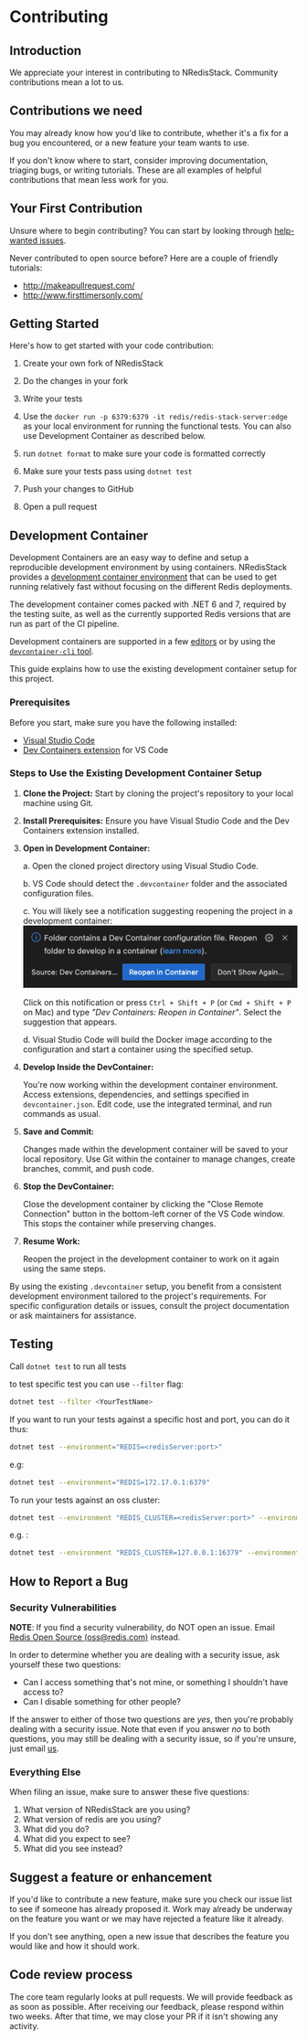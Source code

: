# Contributing

## Introduction

We appreciate your interest in contributing to NRedisStack.
Community contributions mean a lot to us.

## Contributions we need

You may already know how you'd like to contribute, whether it's a fix for a bug you
encountered, or a new feature your team wants to use.

If you don't know where to start, consider improving
documentation, triaging bugs, or writing tutorials. These are all examples of
helpful contributions that mean less work for you.

## Your First Contribution

Unsure where to begin contributing? You can start by looking through
[help-wanted
issues](https://github.com/redis/NRedisStack/labels/help-wanted).

Never contributed to open source before? Here are a couple of friendly
tutorials:

-   <http://makeapullrequest.com/>
-   <http://www.firsttimersonly.com/>

## Getting Started

Here's how to get started with your code contribution:

1.  Create your own fork of NRedisStack
2.  Do the changes in your fork
3.  Write your tests

4.  Use the `docker run -p 6379:6379 -it redis/redis-stack-server:edge` as your local environment for running the functional tests. You can also use Development Container as described below.
5.  run `dotnet format` to make sure your code is formatted correctly
6.  Make sure your tests pass using `dotnet test`
7.  Push your changes to GitHub
8.  Open a pull request

## Development Container

Development Containers are an easy way to define and setup a reproducible development environment by using containers.
NRedisStack provides a [development container environment](https://containers.dev/) that can be used to get running relatively fast without focusing on the different Redis deployments.

The development container comes packed with .NET 6 and 7, required by the testing suite, as well as the currently supported Redis versions that are run as part of the CI pipeline.

Development containers are supported in a few [editors](https://containers.dev/supporting#editors) or by using the [`devcontainer-cli` tool](https://github.com/devcontainers/cli).

This guide explains how to use the existing development container setup for this project.

### Prerequisites

Before you start, make sure you have the following installed:

- [Visual Studio Code](https://code.visualstudio.com/)
- [Dev Containers extension](https://marketplace.visualstudio.com/items?itemName=ms-vscode-remote.remote-containers) for VS Code

### Steps to Use the Existing Development Container Setup

1. **Clone the Project:** Start by cloning the project's repository to your local machine using Git.

2. **Install Prerequisites:** Ensure you have Visual Studio Code and the Dev Containers extension installed.

3. **Open in Development Container:**

   a. Open the cloned project directory using Visual Studio Code.

   b. VS Code should detect the `.devcontainer` folder and the associated configuration files.

   c. You will likely see a notification suggesting reopening the project in a development container:
   ![devcontainer notification](./docs/devcontainerNotification.png)

   Click on this notification or press `Ctrl + Shift + P` (or `Cmd + Shift + P` on Mac) and type _"Dev Containers: Reopen in Container"_. Select the suggestion that appears.

   d. Visual Studio Code will build the Docker image according to the configuration and start a container using the specified setup.

4. **Develop Inside the DevContainer:**

   You're now working within the development container environment. Access extensions, dependencies, and settings specified in `devcontainer.json`. Edit code, use the integrated terminal, and run commands as usual.

5. **Save and Commit:**

   Changes made within the development container will be saved to your local repository. Use Git within the container to manage changes, create branches, commit, and push code.

6. **Stop the DevContainer:**

   Close the development container by clicking the "Close Remote Connection" button in the bottom-left corner of the VS Code window. This stops the container while preserving changes.

7. **Resume Work:**

   Reopen the project in the development container to work on it again using the same steps.

By using the existing `.devcontainer` setup, you benefit from a consistent development environment tailored to the project's requirements. For specific configuration details or issues, consult the project documentation or ask maintainers for assistance.


## Testing

Call `dotnet test` to run all tests

to test specific test you can use `--filter` flag:
```bash
dotnet test --filter <YourTestName>
```

If you want to run your tests against a specific host and port, you can do it thus:
```bash
dotnet test --environment="REDIS=<redisServer:port>"
```
e.g:
```bash
dotnet test --environment="REDIS=172.17.0.1:6379"
```

To run your tests against an oss cluster:
```bash
dotnet test --environment "REDIS_CLUSTER=<redisServer:port>" --environment "NUM_REDIS_CLUSTER_NODES=<number of nodes in the cluster>"
```
e.g. :
```bash
dotnet test --environment "REDIS_CLUSTER=127.0.0.1:16379" --environment "NUM_REDIS_CLUSTER_NODES=6"
```
## How to Report a Bug

### Security Vulnerabilities

**NOTE**: If you find a security vulnerability, do NOT open an issue.
Email [Redis Open Source (<oss@redis.com>)](mailto:oss@redis.com) instead.

In order to determine whether you are dealing with a security issue, ask
yourself these two questions:

-   Can I access something that's not mine, or something I shouldn't
    have access to?
-   Can I disable something for other people?

If the answer to either of those two questions are *yes*, then you're
probably dealing with a security issue. Note that even if you answer
*no*  to both questions, you may still be dealing with a security
issue, so if you're unsure, just email [us](mailto:oss@redis.com).

### Everything Else

When filing an issue, make sure to answer these five questions:

1.  What version of NRedisStack are you using?
2.  What version of redis are you using?
3.  What did you do?
4.  What did you expect to see?
5.  What did you see instead?

## Suggest a feature or enhancement

If you'd like to contribute a new feature, make sure you check our
issue list to see if someone has already proposed it. Work may already
be underway on the feature you want or we may have rejected a
feature like it already.

If you don't see anything, open a new issue that describes the feature
you would like and how it should work.

## Code review process

The core team regularly looks at pull requests. We will provide
feedback as as soon as possible. After receiving our feedback, please respond
within two weeks. After that time, we may close your PR if it isn't
showing any activity.

